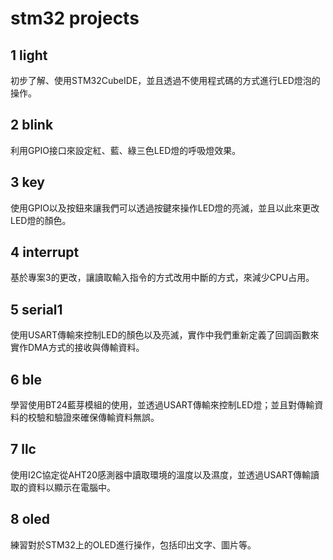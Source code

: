 # stm32 projects
## 1 light
初步了解、使用STM32CubeIDE，並且透過不使用程式碼的方式進行LED燈泡的操作。

## 2 blink
利用GPIO接口來設定紅、藍、綠三色LED燈的呼吸燈效果。

## 3 key
使用GPIO以及按鈕來讓我們可以透過按鍵來操作LED燈的亮滅，並且以此來更改LED燈的顏色。

## 4 interrupt
基於專案3的更改，讓讀取輸入指令的方式改用中斷的方式，來減少CPU占用。

## 5 serial1
使用USART傳輸來控制LED的顏色以及亮滅，實作中我們重新定義了回調函數來實作DMA方式的接收與傳輸資料。

## 6 ble
學習使用BT24藍芽模組的使用，並透過USART傳輸來控制LED燈；並且對傳輸資料的校驗和驗證來確保傳輸資料無誤。

## 7 llc
使用I2C協定從AHT20感測器中讀取環境的溫度以及濕度，並透過USART傳輸讀取的資料以顯示在電腦中。

## 8 oled
練習對於STM32上的OLED進行操作，包括印出文字、圖片等。
